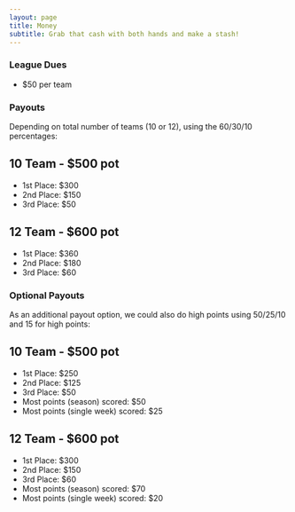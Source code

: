 ```yaml
---
layout: page
title: Money
subtitle: Grab that cash with both hands and make a stash!
---
```


### League Dues
- $50 per team

### Payouts
Depending on total number of teams (10 or 12), using the 60/30/10 percentages:

## 10 Team - $500 pot
- 1st Place: $300
- 2nd Place: $150
- 3rd Place: $50

## 12 Team - $600 pot
- 1st Place: $360
- 2nd Place: $180
- 3rd Place: $60

### Optional Payouts
As an additional payout option, we could also do high points using 50/25/10 and 15 for high points:

## 10 Team - $500 pot
- 1st Place: $250
- 2nd Place: $125
- 3rd Place: $50
- Most points (season) scored: $50
- Most points (single week) scored: $25

## 12 Team - $600 pot
- 1st Place: $300
- 2nd Place: $150
- 3rd Place: $60
- Most points (season) scored: $70
- Most points (single week) scored: $20
